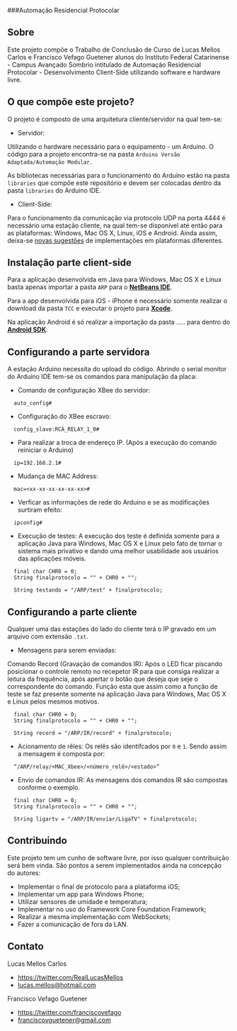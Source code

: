 ###Automação Residencial Protocolar

Sobre
--------------
Este projeto compõe o Trabalho de Conclusão de Curso de Lucas Mellos Carlos e Francisco Vefago Guetener alunos do Instituto Federal Catarinense - Campus Avançado Sombrio intitulado de Automação Residencial Protocolar - Desenvolvimento Client-Side utilizando software e hardware livre.

O que compõe este projeto?
--------------------------------
O projeto é composto de uma arquitetura cliente/servidor na qual tem-se:
- Servidor:

Utilizando o hardware necessário para o equipamento - um Arduino. O código para a projeto encontra-se na pasta `Arduino Versão Adaptada/Automação Modular`.

As bibliotecas necessárias para o funcionamento do Arduino estão na pasta `libraries` que compõe este repositório e devem ser colocadas dentro da pasta `libraries` do Arduino IDE.

- Client-Side:

Para o funcionamento da comunicação via protocolo UDP na porta 4444 é necessário uma estação cliente, na qual tem-se disponível até então para as plataformas: Windows, Mac OS X, Linux, iOS e Android. Ainda assim, deixa-se [novas sugestões](#contribuindo) de implementações em plataformas diferentes.

Instalação parte client-side
-------------------------------

Para a aplicação desenvolvida em Java para Windows, Mac OS X e Linux basta apenas importar a pasta `ARP` para o **[NetBeans IDE](https://netbeans.org/)**.

Para a app desenvolvida para iOS - iPhone é necessário somente realizar o download da pasta `TCC` e executar o projeto para **[Xcode](https://developer.apple.com/xcode/downloads/)**.

Na aplicação Android é só realizar a importação da pasta ..... para dentro do **[Android SDK](http://developer.android.com/sdk/index.html)**.

Configurando a parte servidora
------------------------------------

A estação Arduino necessita do upload do código. Abrindo o serial monitor do Arduino IDE tem-se os comandos para manipulação da placa:

- Comando de configuração XBee do servidor:

```
  auto_config#
```

- Configuração do XBee escravo:

```
  config_slave:RCA_RELAY_1_0#
```
  
-  Para realizar a troca de endereço IP. (Após a execução do comando reiniciar o Arduino)
```
  ip=192.168.2.1#
```
  
- Mudança de MAC Address:
```
  mac=<xx-xx-xx-xx-xx-xx>#
```

- Verficar as informações de rede do Arduino e se as modificações surtiram efeito:
```
  ipconfig#
```

- Execução de testes:
A execução dos teste é definida somente para a aplicação Java para Windows, Mac OS X e Linux pelo fato de tornar o sistema mais privativo e dando uma melhor usabilidade aos usuários das aplicações móveis.
```
  final char CHR0 = 0;
  String finalprotocolo = "" + CHR0 + "";
  
  String testando = "/ARP/test" + finalprotocolo;
```

Configurando a parte cliente
-------------------------------------

Qualquer uma das estações do lado do cliente terá o IP gravado em um arquivo com extensão `.txt`.

- Mensagens para serem enviadas:

Comando Record (Gravação de comandos IR):
Após o LED ficar piscando posicionar o controle remoto no recepetor IR para que consiga realizar a leitura da frequência, após apertar o botão que deseja que seje o correspondente do comando. Função esta que assim como a função de teste se faz presente somente na aplicação Java para Windows, Mac OS X e Linux pelos mesmos motivos.
```
  final char CHR0 = 0;
  String finalprotocolo = "" + CHR0 + "";
  
  String record = "/ARP/IR/record" + finalprotocolo;
```

- Acionamento de rêles:
Os relês são identifcados por `0` e `1`. Sendo assim a mensagem é composta por:
```
  “/ARP/relay/<MAC_Xbee>/<número_relê>/<estado>”
```
- Envio de comandos IR:
As mensagens dos comandos IR  são compostas conforme o exemplo.
```
  final char CHR0 = 0;
  String finalprotocolo = "" + CHR0 + "";
  
  String ligartv = "/ARP/IR/enviar/LigaTV" + finalprotocolo;
```

Contribuindo
------------
Este projeto tem um cunho de software livre, por isso qualquer contribuição será bem vinda.
São pontos a serem implementados ainda na concepção do autores:
- Implementar o final de protocolo para a plataforma iOS;
- Implementar um app para Windows Phone;
- Utilizar sensores de umidade e temperatura;
- Implementar no uso do Framework Core Foundation Framework;
- Realizar a mesma implementação com WebSockets;
- Fazer a comunicação de fora da LAN.

Contato
-------------
Lucas Mellos Carlos
- https://twitter.com/RealLucasMellos
- lucas.mellos@hotmail.com

Francisco Vefago Guetener
- https://twitter.com/franciscovefago
- franciscovguetener@gmail.com
